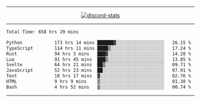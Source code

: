 <a href="https://www.github.com/ripavoid" target="_blank" rel="noreferrer">

-------

<div align='center'>
    <a href='https://discordapp.com/users/825178146797518881'>
        <img align='center' alt='discord-stats' src='https://api.discord-status.me/825178146797518881?nitro&boost=4&gradient=%231e0b1a%2C%23000000%2C%23000000%2C%23160316'></img>
    </a>
</div>

-------

<!--START_SECTION:waka-->

```txt
Total Time: 658 hrs 29 mins

Python            173 hrs 14 mins ██████▓░░░░░░░░░░░░░░░░░░   26.15 %
TypeScript        114 hrs 11 mins ████▒░░░░░░░░░░░░░░░░░░░░   17.24 %
Rust              94 hrs 3 mins   ███▓░░░░░░░░░░░░░░░░░░░░░   14.20 %
Lua               91 hrs 45 mins  ███▒░░░░░░░░░░░░░░░░░░░░░   13.85 %
Svelte            64 hrs 21 mins  ██▒░░░░░░░░░░░░░░░░░░░░░░   09.71 %
JavaScript        52 hrs 23 mins  ██░░░░░░░░░░░░░░░░░░░░░░░   07.91 %
Text              18 hrs 17 mins  ▓░░░░░░░░░░░░░░░░░░░░░░░░   02.76 %
HTML              9 hrs 9 mins    ▒░░░░░░░░░░░░░░░░░░░░░░░░   01.38 %
Bash              4 hrs 52 mins   ▒░░░░░░░░░░░░░░░░░░░░░░░░   00.74 %
```

<!--END_SECTION:waka-->

-------
